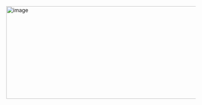 <img width="903" height="247" alt="image" src="https://github.com/user-attachments/assets/8bf53e17-4378-45d2-91a4-66adc01fdf47" />
